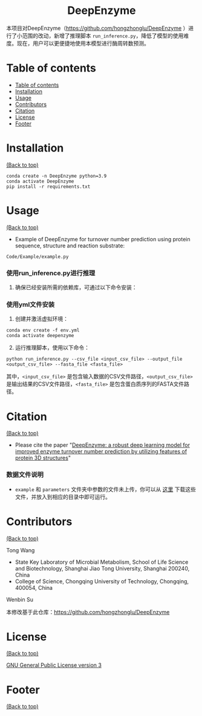 <h1 align="center">DeepEnzyme</h1>

本项目对DeepEnzyme（https://github.com/hongzhonglu/DeepEnzyme ）进行了小范围的改动，新增了推理脚本 `run_inference.py`，降低了模型的使用难度。现在，用户可以更便捷地使用本模型进行酶周转数预测。

# Table of contents
- [Table of contents](#table-of-contents)
- [Installation](#installation)
- [Usage](#usage)
- [Contributors](#contributors)
- [Citation](#citation)
- [License](#license)
- [Footer](#footer)

# Installation

[(Back to top)](#table-of-contents)

```
conda create -n DeepEnzyme python=3.9
conda activate DeepEnzyme
pip install -r requirements.txt
```

# Usage

[(Back to top)](#table-of-contents)

- Example of DeepEnzyme for turnover number prediction using protein sequence, structure and reaction substrate:
```
Code/Example/example.py
```

### 使用run_inference.py进行推理
1. 确保已经安装所需的依赖库，可通过以下命令安装：
### 使用yml文件安装
1. 创建并激活虚拟环境：
```
conda env create -f env.yml
conda activate deepenzyme
```

2. 运行推理脚本，使用以下命令：
```
python run_inference.py --csv_file <input_csv_file> --output_file <output_csv_file> --fasta_file <fasta_file>
```
其中，`<input_csv_file>` 是包含输入数据的CSV文件路径，`<output_csv_file>` 是输出结果的CSV文件路径，`<fasta_file>` 是包含蛋白质序列的FASTA文件路径。

# Citation

[(Back to top)](#table-of-contents)

- Please cite the paper "[DeepEnzyme: a robust deep learning model for improved enzyme turnover number prediction by utilizing features of protein 3D structures](https://www.biorxiv.org/content/10.1101/2023.12.09.570923v2)"

### 数据文件说明
- `example` 和 `parameters` 文件夹中参数的文件未上传，你可以从 [这里](https://figshare.com/articles/dataset/DeepEnzyme/25771062) 下载这些文件，并放入到相应的目录中即可运行。

# Contributors

[(Back to top)](#table-of-contents)

Tong Wang
- State Key Laboratory of Microbial Metabolism, School of Life Science and Biotechnology, Shanghai Jiao Tong University, Shanghai 200240, China
- College of Science, Chongqing University of Technology, Chongqing, 400054, China

Wenbin Su

本修改基于此仓库：https://github.com/hongzhonglu/DeepEnzyme


# License

[(Back to top)](#table-of-contents)

[GNU General Public License version 3](https://opensource.org/licenses/GPL-3.0)

# Footer

[(Back to top)](#table-of-contents)

